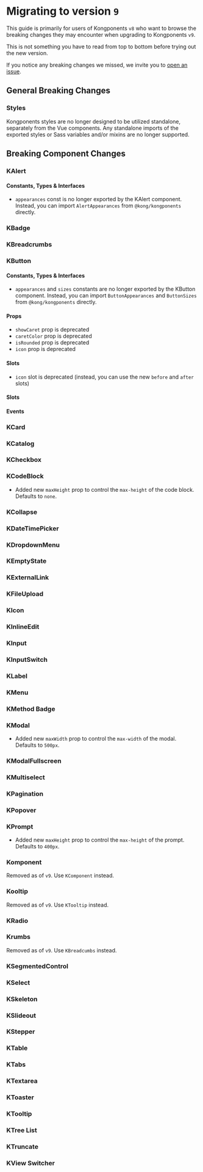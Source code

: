 # Migrating to version `9`

This guide is primarily for users of Kongponents `v8` who want to browse the breaking changes they may encounter when upgrading to Kongponents `v9`.

This is not something you have to read from top to bottom before trying out the new version.

If you notice any breaking changes we missed, we invite you to [open an issue](https://github.com/Kong/kongponents/issues).

## General Breaking Changes

### Styles

Kongponents styles are no longer designed to be utilized standalone, separately from the Vue components. Any standalone imports of the exported styles or Sass variables and/or mixins are no longer supported.

## Breaking Component Changes

### KAlert

#### Constants, Types & Interfaces

* `appearances` const is no longer exported by the KAlert component. Instead, you can import `AlertAppearances` from `@kong/kongponents` directly.


### KBadge


### KBreadcrumbs


### KButton

#### Constants, Types & Interfaces

* `appearances` and `sizes` constants are no longer exported by the KButton component. Instead, you can import `ButtonAppearances` and `ButtonSizes` from `@kong/kongponents` directly.

#### Props

* `showCaret` prop is deprecated
* `caretColor` prop is deprecated
* `isRounded` prop is deprecated
* `icon` prop is deprecated

#### Slots

* `icon` slot is deprecated (instead, you can use the new `before` and `after` slots)

#### Slots

#### Events

### KCard


### KCatalog


### KCheckbox


### KCodeBlock

- Added new `maxHeight` prop to control the `max-height` of the code block. Defaults to `none`.


### KCollapse


### KDateTimePicker


### KDropdownMenu


### KEmptyState


### KExternalLink


### KFileUpload


### KIcon


### KInlineEdit


### KInput


### KInputSwitch


### KLabel


### KMenu


### KMethod Badge


### KModal

- Added new `maxWidth` prop to control the `max-width` of the modal. Defaults to `500px`.


### KModalFullscreen


### KMultiselect


### KPagination


### KPopover


### KPrompt

- Added new `maxHeight` prop to control the `max-height` of the prompt. Defaults to `400px`.


### Komponent

Removed as of `v9`. Use `KComponent` instead.

### Kooltip

Removed as of `v9`. Use `KTooltip` instead.

### KRadio

### Krumbs

Removed as of `v9`. Use `KBreadcumbs` instead.


### KSegmentedControl


### KSelect


### KSkeleton


### KSlideout


### KStepper


### KTable


### KTabs


### KTextarea


### KToaster


### KTooltip


### KTree List


### KTruncate


### KView Switcher

